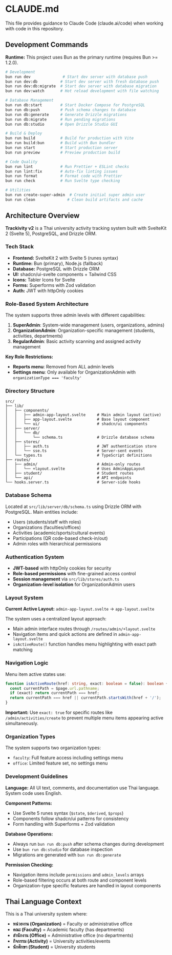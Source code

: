 # CLAUDE.md

This file provides guidance to Claude Code (claude.ai/code) when working with code in this repository.

## Development Commands

**Runtime:** This project uses Bun as the primary runtime (requires Bun >= 1.2.0).

```bash
# Development
bun run dev              # Start dev server with database push
bun run dev:db          # Start dev server with fresh database push  
bun run dev:db:migrate  # Start dev server with database migration
bun run dev:watch       # Hot reload development with file watching

# Database Management
bun run db:start        # Start Docker Compose for PostgreSQL
bun run db:push         # Push schema changes to database
bun run db:generate     # Generate Drizzle migrations
bun run db:migrate      # Run pending migrations
bun run db:studio       # Open Drizzle Studio GUI

# Build & Deploy
bun run build           # Build for production with Vite
bun run build:bun       # Build with Bun bundler
bun run start           # Start production server
bun run preview         # Preview production build

# Code Quality
bun run lint            # Run Prettier + ESLint checks
bun run lint:fix        # Auto-fix linting issues
bun run format          # Format code with Prettier
bun run check           # Run Svelte type checking

# Utilities
bun run create-super-admin  # Create initial super admin user
bun run clean              # Clean build artifacts and cache
```

## Architecture Overview

**Trackivity v2** is a Thai university activity tracking system built with SvelteKit 2 (Svelte 5), PostgreSQL, and Drizzle ORM.

### Tech Stack
- **Frontend:** SvelteKit 2 with Svelte 5 (runes syntax)
- **Runtime:** Bun (primary), Node.js (fallback)  
- **Database:** PostgreSQL with Drizzle ORM
- **UI:** shadcn/ui-svelte components + Tailwind CSS
- **Icons:** Tabler Icons for Svelte
- **Forms:** Superforms with Zod validation
- **Auth:** JWT with httpOnly cookies

### Role-Based System Architecture

The system supports three admin levels with different capabilities:

1. **SuperAdmin**: System-wide management (users, organizations, admins)
2. **OrganizationAdmin**: Organization-specific management (students, activities, departments)
3. **RegularAdmin**: Basic activity scanning and assigned activity management

**Key Role Restrictions:**
- **Reports menu**: Removed from ALL admin levels
- **Settings menu**: Only available for OrganizationAdmin with `organizationType === 'faculty'`

### Directory Structure

```
src/
├── lib/
│   ├── components/
│   │   ├── admin-app-layout.svelte     # Main admin layout (active)
│   │   ├── app-layout.svelte           # Base layout component
│   │   └── ui/                         # shadcn/ui components
│   ├── server/
│   │   └── db/
│   │       └── schema.ts               # Drizzle database schema
│   ├── stores/
│   │   ├── auth.ts                     # JWT authentication store
│   │   └── sse.ts                      # Server-sent events
│   └── types.ts                        # TypeScript definitions
├── routes/
│   ├── admin/                          # Admin-only routes
│   │   └── +layout.svelte              # Uses AdminAppLayout
│   ├── student/                        # Student routes
│   └── api/                            # API endpoints
└── hooks.server.ts                     # Server-side hooks
```

### Database Schema

Located at `src/lib/server/db/schema.ts` using Drizzle ORM with PostgreSQL. Main entities include:
- Users (students/staff with roles)
- Organizations (faculties/offices)
- Activities (academic/sports/cultural events)
- Participations (QR code-based check-in/out)
- Admin roles with hierarchical permissions

### Authentication System

- **JWT-based** with httpOnly cookies for security
- **Role-based permissions** with fine-grained access control
- **Session management** via `src/lib/stores/auth.ts`
- **Organization-level isolation** for OrganizationAdmin users

### Layout System

**Current Active Layout:** `admin-app-layout.svelte` → `app-layout.svelte`

The system uses a centralized layout approach:
- Main admin interface routes through `/routes/admin/+layout.svelte`
- Navigation items and quick actions are defined in `admin-app-layout.svelte`
- `isActiveRoute()` function handles menu highlighting with exact path matching

### Navigation Logic

Menu item active states use:
```typescript
function isActiveRoute(href: string, exact: boolean = false): boolean {
  const currentPath = $page.url.pathname;
  if (exact) return currentPath === href;
  return currentPath === href || currentPath.startsWith(href + '/');
}
```

**Important:** Use `exact: true` for specific routes like `/admin/activities/create` to prevent multiple menu items appearing active simultaneously.

### Organization Types

The system supports two organization types:
- `faculty`: Full feature access including settings menu
- `office`: Limited feature set, no settings menu

### Development Guidelines

**Language:** All UI text, comments, and documentation use Thai language. System code uses English.

**Component Patterns:**
- Use Svelte 5 runes syntax (`$state`, `$derived`, `$props`)
- Components follow shadcn/ui patterns for consistency
- Form handling with Superforms + Zod validation

**Database Operations:**
- Always run `bun run db:push` after schema changes during development
- Use `bun run db:studio` for database inspection
- Migrations are generated with `bun run db:generate`

**Permission Checking:**
- Navigation items include `permissions` and `admin_levels` arrays
- Role-based filtering occurs at both route and component levels
- Organization-type specific features are handled in layout components

## Thai Language Context

This is a Thai university system where:
- **หน่วยงาน (Organization)** = Faculty or administrative office
- **คณะ (Faculty)** = Academic faculty (has departments)
- **สำนักงาน (Office)** = Administrative office (no departments)
- **กิจกรรม (Activity)** = University activities/events
- **นักศึกษา (Student)** = University students